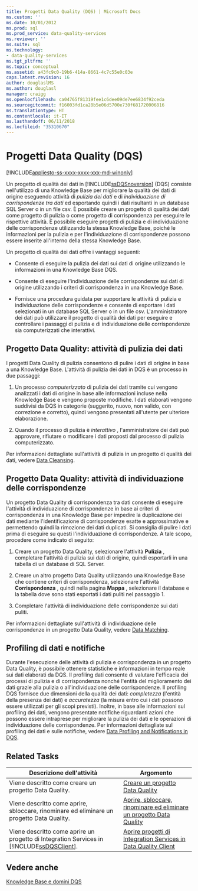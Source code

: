 ```yaml
---
title: Progetti Data Quality (DQS) | Microsoft Docs
ms.custom: ''
ms.date: 10/01/2012
ms.prod: sql
ms.prod_service: data-quality-services
ms.reviewer: ''
ms.suite: sql
ms.technology:
- data-quality-services
ms.tgt_pltfrm: ''
ms.topic: conceptual
ms.assetid: a43fc9c0-19b6-414a-8661-4c7c55e0c03e
caps.latest.revision: 16
author: douglaslMS
ms.author: douglasl
manager: craigg
ms.openlocfilehash: ca04765f81319fee1c6dee09de7ee6834f92ceda
ms.sourcegitcommit: f16003fd1ca28b5e06d5700e730f681720006816
ms.translationtype: HT
ms.contentlocale: it-IT
ms.lasthandoff: 06/11/2018
ms.locfileid: "35310670"
---
```

# <a name="data-quality-projects-dqs"></a>Progetti Data Quality (DQS)

[!INCLUDE[appliesto-ss-xxxx-xxxx-xxx-md-winonly](../includes/appliesto-ss-xxxx-xxxx-xxx-md-winonly.md)]

  Un progetto di qualità dei dati in [!INCLUDE[ssDQSnoversion](../includes/ssdqsnoversion-md.md)] (DQS) consiste nell'utilizzo di una Knowledge Base per migliorare la qualità dei dati di origine eseguendo attività di *pulizia dei dati* e di *individuazione di corrispondenze tra dati* ed esportando quindi i dati risultanti in un database SQL Server o in un file csv. È possibile creare un progetto di qualità dei dati come progetto di pulizia o come progetto di corrispondenza per eseguire le rispettive attività. È possibile eseguire progetti di pulizia e di individuazione delle corrispondenze utilizzando la stessa Knowledge Base, poiché le informazioni per la pulizia e per l'individuazione di corrispondenze possono essere inserite all'interno della stessa Knowledge Base.  
  
 Un progetto di qualità dei dati offre i vantaggi seguenti:  
  
-   Consente di eseguire la pulizia dei dati sui dati di origine utilizzando le informazioni in una Knowledge Base DQS.  
  
-   Consente di eseguire l'individuazione delle corrispondenze sui dati di origine utilizzando i criteri di corrispondenza in una Knowledge Base.  
  
-   Fornisce una procedura guidata per supportare le attività di pulizia e individuazione delle corrispondenze e consente di esportare i dati selezionati in un database SQL Server o in un file csv. L'amministratore dei dati può utilizzare il progetto di qualità dei dati per eseguire e controllare i passaggi di pulizia e di individuazione delle corrispondenze sia computerizzati che interattivi.  
  
##  <a name="Cleansing"></a> Progetto Data Quality: attività di pulizia dei dati  
 I progetti Data Quality di pulizia consentono di pulire i dati di origine in base a una Knowledge Base. L'attività di pulizia dei dati in DQS è un processo in due passaggi:  
  
1.  Un processo *computerizzato* di pulizia dei dati tramite cui vengono analizzati i dati di origine in base alle informazioni incluse nella Knowledge Base e vengono proposte modifiche. I dati elaborati vengono suddivisi da DQS in categorie (suggerito, nuovo, non valido, con correzione e corretto), quindi vengono presentati all'utente per ulteriore elaborazione.  
  
2.  Quando il processo di pulizia è *interattivo* , l'amministratore dei dati può approvare, rifiutare o modificare i dati proposti dal processo di pulizia computerizzato.  
  
 Per informazioni dettagliate sull'attività di pulizia in un progetto di qualità dei dati, vedere [Data Cleansing](../data-quality-services/data-cleansing.md).  
  
##  <a name="Matching"></a> Progetto Data Quality: attività di individuazione delle corrispondenze  
 Un progetto Data Quality di corrispondenza tra dati consente di eseguire l'attività di individuazione di corrispondenze in base ai criteri di corrispondenza in una Knowledge Base per impedire la duplicazione dei dati mediante l'identificazione di corrispondenze esatte e approssimative e permettendo quindi la rimozione dei dati duplicati. Si consiglia di pulire i dati prima di eseguire su questi l'individuazione di corrispondenze. A tale scopo, procedere come indicato di seguito:  
  
1.  Creare un progetto Data Quality, selezionare l'attività **Pulizia** , completare l'attività di pulizia sui dati di origine, quindi esportarli in una tabella di un database di SQL Server.  
  
2.  Creare un altro progetto Data Quality utilizzando una Knowledge Base che contiene criteri di corrispondenza, selezionare l'attività **Corrispondenza** , quindi nella pagina **Mappa** , selezionare il database e la tabella dove sono stati esportati i dati puliti nel passaggio 1.  
  
3.  Completare l'attività di individuazione delle corrispondenze sui dati puliti.  
  
 Per informazioni dettagliate sull'attività di individuazione delle corrispondenze in un progetto Data Quality, vedere [Data Matching](../data-quality-services/data-matching.md).  
  
##  <a name="ProfilingNotification"></a> Profiling di dati e notifiche  
 Durante l'esecuzione delle attività di pulizia e corrispondenza in un progetto Data Quality, è possibile ottenere statistiche e informazioni in tempo reale sui dati elaborati da DQS. Il profiling dati consente di valutare l'efficacia dei processi di pulizia e di corrispondenza nonché l'entità del miglioramento dei dati grazie alla pulizia o all'individuazione delle corrispondenze. Il profiling DQS fornisce due dimensioni della qualità dei dati: *completezza* (l'entità della presenza dei dati) e *accuratezza* (la misura entro cui i dati possono essere utilizzati per gli scopi previsti). Inoltre, in base alle informazioni sul profiling dei dati, vengono presentate notifiche riguardanti azioni che possono essere intraprese per migliorare la pulizia dei dati e le operazioni di individuazione delle corrispondenze. Per informazioni dettagliate sul profiling dei dati e sulle notifiche, vedere [Data Profiling and Notifications in DQS](../data-quality-services/data-profiling-and-notifications-in-dqs.md).  
  
## <a name="related-tasks"></a>Related Tasks  
  
|Descrizione dell'attività|Argomento|  
|----------------------|-----------|  
|Viene descritto come creare un progetto Data Quality.|[Creare un progetto Data Quality](../data-quality-services/create-a-data-quality-project.md)|  
|Viene descritto come aprire, sbloccare, rinominare ed eliminare un progetto Data Quality.|[Aprire, sbloccare, rinominare ed eliminare un progetto Data Quality](open-unlock-rename-and-delete-a-data-quality-project.md)|  
|Viene descritto come aprire un progetto di Integration Services in [!INCLUDE[ssDQSClient](../includes/ssdqsclient-md.md)].|[Aprire progetti di Integration Services in Data Quality Client](../data-quality-services/open-integration-services-projects-in-data-quality-client.md)|  
  
## <a name="see-also"></a>Vedere anche  
 [Knowledge Base e domini DQS](../data-quality-services/dqs-knowledge-bases-and-domains.md)  
  
  

